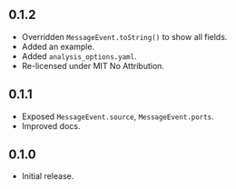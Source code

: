 ## 0.1.2

* Overridden `MessageEvent.toString()` to show all fields.
* Added an example.
* Added `analysis_options.yaml`.
* Re-licensed under MIT No Attribution.

## 0.1.1

* Exposed `MessageEvent.source`, `MessageEvent.ports`.
* Improved docs.

## 0.1.0

* Initial release.
